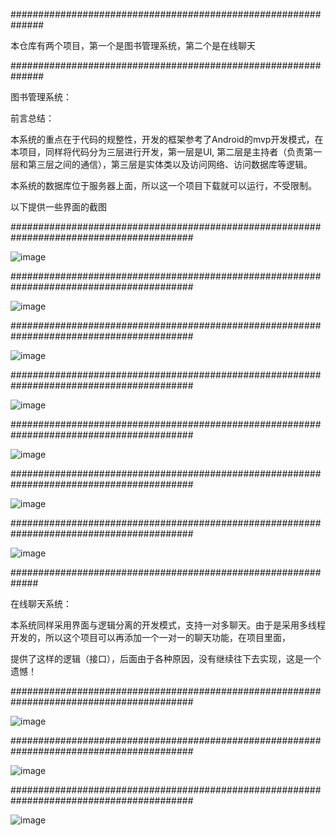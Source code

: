 ##############################################################

本仓库有两个项目，第一个是图书管理系统，第二个是在线聊天

##############################################################

图书管理系统：

  前言总结：
  
  本系统的重点在于代码的规整性，开发的框架参考了Android的mvp开发模式，在本项目，同样将代码分为三层进行开发，第一层是UI,
  第二层是主持者（负责第一层和第三层之间的通信），第三层是实体类以及访问网络、访问数据库等逻辑。
  
  本系统的数据库位于服务器上面，所以这一个项目下载就可以运行，不受限制。
  
  以下提供一些界面的截图
  
  
  #########################################################################################
  
  
  ![image](https://github.com/aaHorse/Test/blob/master/src/images/a.png)
    
  
  #########################################################################################
 
  
  
  ![image](https://github.com/aaHorse/Test/blob/master/src/images/c.png)
    
  
  #########################################################################################
  
  
  ![image](https://github.com/aaHorse/Test/blob/master/src/images/d.png)
    
  
  #########################################################################################
  
  
  ![image](https://github.com/aaHorse/Test/blob/master/src/images/e.png)
    
  
  #########################################################################################
  
  
  ![image](https://github.com/aaHorse/Test/blob/master/src/images/f.png)
    
  
  #########################################################################################
  
  
  ![image](https://github.com/aaHorse/Test/blob/master/src/images/g.png)
  
  
   #########################################################################################
   
    
  ![image](https://github.com/aaHorse/Test/blob/master/src/images/h.png)
    
 
  
  
#############################################################
  
  在线聊天系统：
  
  本系统同样采用界面与逻辑分离的开发模式，支持一对多聊天。由于是采用多线程开发的，所以这个项目可以再添加一个一对一的聊天功能，在项目里面，
  
  提供了这样的逻辑（接口），后面由于各种原因，没有继续往下去实现，这是一个遗憾！
 
    
   #########################################################################################
  
  
  ![image](https://github.com/aaHorse/Test/blob/master/src/images/b.png)
  
    
  
  #########################################################################################
  
  
  ![image](https://github.com/aaHorse/Test/blob/master/src/images/i.png)
    
  
  #########################################################################################
  
  
  ![image](https://github.com/aaHorse/Test/blob/master/src/images/j.png)
  
  
    
  
  
  
  
  
  
  
  
  
  
  
  
  
  
  
  
  
  
  
